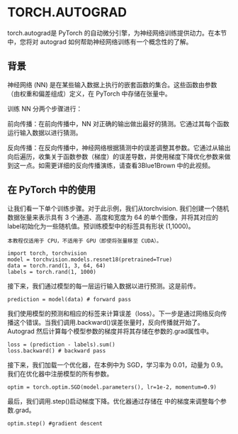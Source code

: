 

# TORCH.AUTOGRAD

torch.autograd是 PyTorch 的自动微分引擎，为神经网络训练提供动力。在本节中，您将对 autograd 如何帮助神经网络训练有一个概念性的了解。

## 背景

神经网络 (NN) 是在某些输入数据上执行的嵌套函数的集合。这些函数由参数 （由权重和偏差组成）定义，在 PyTorch 中存储在张量中。

训练 NN 分两个步骤进行：


前向传播：在前向传播中，NN 对正确的输出做出最好的猜测。它通过其每个函数运行输入数据以进行猜测。

反向传播：在反向传播中，神经网络根据猜测中的误差调整其参数。它通过从输出向后遍历，收集关于函数参数（梯度）的误差导数，并使用梯度下降优化参数来做到这一点。如需更详细的反向传播演练，请查看3Blue1Brown 中的此视频。

## 在 PyTorch 中的使用
让我们看一下单个训练步骤。对于此示例，我们从torchvision. 我们创建一个随机数据张量来表示具有 3 个通道、高度和宽度为 64 的单个图像，并将其对应的label初始化为一些随机值。预训练模型中的标签具有形状 (1,1000)。

`本教程仅适用于 CPU，不适用于 GPU（即使将张量移至 CUDA）。`

```
import torch, torchvision
model = torchvision.models.resnet18(pretrained=True)
data = torch.rand(1, 3, 64, 64)
labels = torch.rand(1, 1000)
```
接下来，我们通过模型的每一层运行输入数据以进行预测。这是前传。

```
prediction = model(data) # forward pass
```
我们使用模型的预测和相应的标签来计算误差（loss）。下一步是通过网络反向传播这个错误。当我们调用.backward()误差张量时，反向传播就开始了。Autograd 然后计算每个模型参数的梯度并将其存储在参数的.grad属性中。

```
loss = (prediction - labels).sum()
loss.backward() # backward pass
```
接下来，我们加载一个优化器，在本例中为 SGD，学习率为 0.01，动量为 0.9。我们在优化器中注册模型的所有参数。
```
optim = torch.optim.SGD(model.parameters(), lr=1e-2, momentum=0.9)
```
最后，我们调用.step()启动梯度下降。优化器通过存储在 中的梯度来调整每个参数.grad。
```
optim.step() #gradient descent
```

